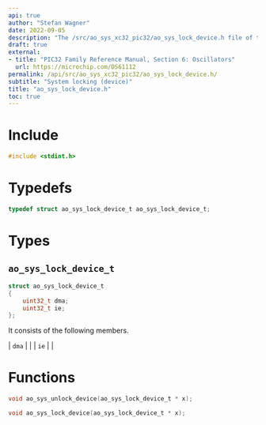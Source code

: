 ```yaml
---
api: true
author: "Stefan Wagner"
date: 2022-09-05
description: "The /src/ao_sys_xc32_pic32/ao_sys_lock_device.h file of the ao real-time operating system."
draft: true
external:
- title: "PIC32 Family Reference Manual, Section 6: Oscillators"
  url: https://microchip.com/DS61112
permalink: /api/src/ao_sys_xc32_pic32/ao_sys_lock_device.h/
subtitle: "System locking (device)"
title: "ao_sys_lock_device.h"
toc: true
---
```


# Include

```c
#include <stdint.h>
```

# Typedefs

```c
typedef struct ao_sys_lock_device_t ao_sys_lock_device_t;
```

# Types

## `ao_sys_lock_device_t`

```c
struct ao_sys_lock_device_t
{
    uint32_t dma;
    uint32_t ie;
};
```

It consists of the following members.

| `dma` | |
| `ie` | |

# Functions

```c
void ao_sys_unlock_device(ao_sys_lock_device_t * x);
```

```c
void ao_sys_lock_device(ao_sys_lock_device_t * x);
```
